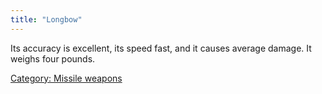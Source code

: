```yaml
---
title: "Longbow"
---
```


Its accuracy is excellent, its speed fast, and it causes average damage.
It weighs four pounds.

[Category: Missile weapons](Category:_Missile_weapons "wikilink")